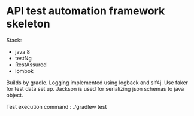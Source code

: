 # API test automation framework skeleton

Stack:
- java 8
- testNg
- RestAssured
- lombok

Builds by gradle.
Logging implemented using logback and slf4j.
Use faker for test data set up.
Jackson is used for serializing json schemas to java object.

Test execution command :
./gradlew test
